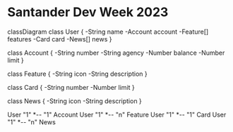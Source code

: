 ﻿# Santander Dev Week 2023

 classDiagram
  class User {
    -String name
    -Account account
    -Feature[] features 
    -Card card
    -News[] news
  }
  
  class Account {
    -String number
    -String agency
    -Number balance
    -Number limit
  }
  
  class Feature {
    -String icon
    -String description
  }
  
  class Card {
    -String number
    -Number limit
  }
  
  class News {
    -String icon
    -String description
  }
  
  User "1" *-- "1" Account
  User "1" *-- "n" Feature
  User "1" *-- "1" Card
  User "1" *-- "n" News
